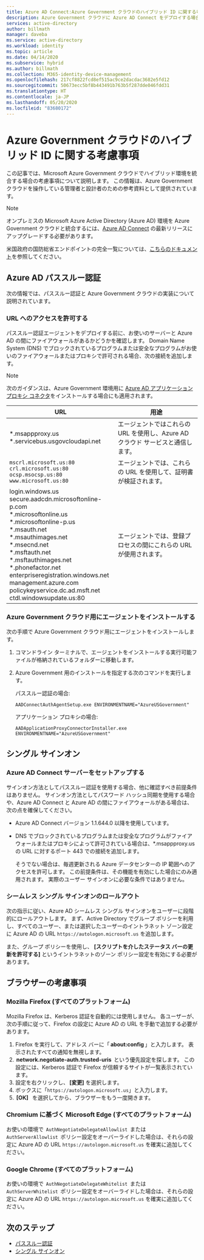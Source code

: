 ```yaml
---
title: Azure AD Connect:Azure Government クラウドのハイブリッド ID に関する考慮事項
description: Azure Government クラウドに Azure AD Connect をデプロイする場合の特別な考慮事項。
services: active-directory
author: billmath
manager: daveba
ms.service: active-directory
ms.workload: identity
ms.topic: article
ms.date: 04/14/2020
ms.subservice: hybrid
ms.author: billmath
ms.collection: M365-identity-device-management
ms.openlocfilehash: 217cf8822fcd8ef515ac9ce2dacdac3682e5fd12
ms.sourcegitcommit: 50673ecc5bf8b443491b763b5f287dde046fdd31
ms.translationtype: HT
ms.contentlocale: ja-JP
ms.lasthandoff: 05/20/2020
ms.locfileid: "83680172"
---
```

# <a name="hybrid-identity-considerations-for-the-azure-government-cloud"></a>Azure Government クラウドのハイブリッド ID に関する考慮事項

この記事では、Microsoft Azure Government クラウドでハイブリッド環境を統合する場合の考慮事項について説明します。 この情報は、Azure Government クラウドを操作している管理者と設計者のための参考資料として提供されています。

> [!NOTE]
> オンプレミスの Microsoft Azure Active Directory (Azure AD) 環境を Azure Government クラウドと統合するには、[Azure AD Connect](https://www.microsoft.com/download/details.aspx?id=47594) の最新リリースにアップグレードする必要があります。

米国政府の国防総省エンドポイントの完全一覧については、[こちらのドキュメント](https://docs.microsoft.com/office365/enterprise/office-365-u-s-government-dod-endpoints)を参照してください。

## <a name="azure-ad-pass-through-authentication"></a>Azure AD パススルー認証

次の情報では、パススルー認証と Azure Government クラウドの実装について説明されています。

### <a name="allow-access-to-urls"></a>URL へのアクセスを許可する

パススルー認証エージェントをデプロイする前に、お使いのサーバーと Azure AD の間にファイアウォールがあるかどうかを確認します。 Domain Name System (DNS) でブロックされているプログラムまたは安全なプログラムがお使いのファイアウォールまたはプロキシで許可される場合、次の接続を追加します。

> [!NOTE]
> 次のガイダンスは、Azure Government 環境用に [Azure AD アプリケーション プロキシ コネクタ](https://aka.ms/whyappproxy)をインストールする場合にも適用されます。

|URL |用途|
|-----|-----|
|&#42;.msappproxy.us</br>&#42;.servicebus.usgovcloudapi.net|エージェントではこれらの URL を使用し、Azure AD クラウド サービスと通信します。 |
|`mscrl.microsoft.us:80` </br>`crl.microsoft.us:80` </br>`ocsp.msocsp.us:80` </br>`www.microsoft.us:80`| エージェントでは、これらの URL を使用して、証明書が検証されます。|
|login.windows.us </br>secure.aadcdn.microsoftonline-p.com </br>&#42;.microsoftonline.us </br>&#42;.microsoftonline-p.us </br>&#42;.msauth.net </br>&#42;.msauthimages.net </br>&#42;.msecnd.net</br>&#42;.msftauth.net </br>&#42;.msftauthimages.net</br>&#42;.phonefactor.net </br>enterpriseregistration.windows.net</br>management.azure.com </br>policykeyservice.dc.ad.msft.net</br>ctdl.windowsupdate.us:80| エージェントでは、登録プロセスの間にこれらの URL が使用されます。

### <a name="install-the-agent-for-the-azure-government-cloud"></a>Azure Government クラウド用にエージェントをインストールする

次の手順で Azure Government クラウド用にエージェントをインストールします。

1. コマンドライン ターミナルで、エージェントをインストールする実行可能ファイルが格納されているフォルダーに移動します。
1. Azure Government 用のインストールを指定する次のコマンドを実行します。

   パススルー認証の場合:

   ```
   AADConnectAuthAgentSetup.exe ENVIRONMENTNAME="AzureUSGovernment"
   ```

   アプリケーション プロキシの場合:

   ```
   AADApplicationProxyConnectorInstaller.exe ENVIRONMENTNAME="AzureUSGovernment" 
   ```

## <a name="single-sign-on"></a>シングル サインオン

### <a name="set-up-your-azure-ad-connect-server"></a>Azure AD Connect サーバーをセットアップする

サインオン方法としてパススルー認証を使用する場合、他に確認すべき前提条件はありません。 サインオン方法としてパスワード ハッシュ同期を使用する場合や、Azure AD Connect と Azure AD の間にファイアウォールがある場合は、次の点を確保してください。

- Azure AD Connect バージョン 1.1.644.0 以降を使用しています。
- DNS でブロックされているプログラムまたは安全なプログラムがファイアウォールまたはプロキシによって許可されている場合は、&#42;.msappproxy.us の URL に対するポート 443 での接続を追加します。

  そうでない場合は、毎週更新される Azure データセンターの IP 範囲へのアクセスを許可します。 この前提条件は、その機能を有効にした場合にのみ適用されます。 実際のユーザー サインオンに必要な条件ではありません。

### <a name="roll-out-seamless-single-sign-on"></a>シームレス シングル サインオンのロールアウト

次の指示に従い、Azure AD シームレス シングル サインオンをユーザーに段階的にロールアウトします。 まず、Active Directory でグループ ポリシーを利用し、すべてのユーザー、または選択したユーザーのイントラネット ゾーン設定に Azure AD の URL `https://autologon.microsoft.us` を追加します。

また、グループ ポリシーを使用し、 **[スクリプトを介したステータス バーの更新を許可する]** というイントラネットのゾーン ポリシー設定を有効にする必要があります。

## <a name="browser-considerations"></a>ブラウザーの考慮事項

### <a name="mozilla-firefox-all-platforms"></a>Mozilla Firefox (すべてのプラットフォーム)

Mozilla Firefox は、Kerberos 認証を自動的には使用しません。 各ユーザーが、次の手順に従って、Firefox の設定に Azure AD の URL を手動で追加する必要があります。

1. Firefox を実行して、アドレス バーに「 **about:config** 」と入力します。 表示されたすべての通知を無視します。
1.  **network.negotiate-auth.trusted-uris**  という優先設定を探します。 この設定には、Kerberos 認証で Firefox が信頼するサイトが一覧表示されています。
1. 設定を右クリックし、 **[変更]** を選択します。
1. ボックスに「`https://autologon.microsoft.us`」と入力します。
1.  **[OK]**   を選択してから、ブラウザーをもう一度開きます。

### <a name="microsoft-edge-based-on-chromium-all-platforms"></a>Chromium に基づく Microsoft Edge (すべてのプラットフォーム)

お使いの環境で  `AuthNegotiateDelegateAllowlist`  または `AuthServerAllowlist`  ポリシー設定をオーバーライドした場合は、それらの設定に Azure AD の URL `https://autologon.microsoft.us` を確実に追加してください。

### <a name="google-chrome-all-platforms"></a>Google Chrome (すべてのプラットフォーム)

お使いの環境で  `AuthNegotiateDelegateWhitelist`  または `AuthServerWhitelist`  ポリシー設定をオーバーライドした場合は、それらの設定に Azure AD の URL `https://autologon.microsoft.us` を確実に追加してください。

## <a name="next-steps"></a>次のステップ

- [パススルー認証](how-to-connect-pta-quick-start.md#step-1-check-the-prerequisites)
- [シングル サインオン](how-to-connect-sso-quick-start.md#step-1-check-the-prerequisites)
